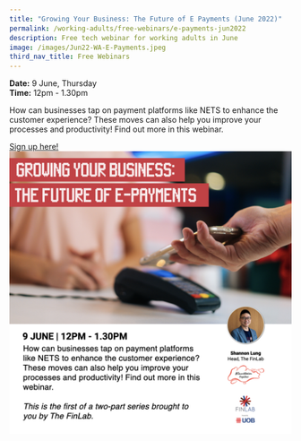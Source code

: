 ```yaml
---
title: "Growing Your Business: The Future of E Payments (June 2022)"
permalink: /working-adults/free-webinars/e-payments-jun2022
description: Free tech webinar for working adults in June
image: /images/Jun22-WA-E-Payments.jpeg
third_nav_title: Free Webinars
---
```

**Date:** 9 June, Thursday
<br> **Time:** 12pm - 1.30pm

How can businesses tap on payment platforms like NETS to enhance the customer experience? These moves can also help you improve your processes and productivity! Find out more in this webinar.  

[Sign up here!](https://go.gov.sg/wa-finlab3-june22)
![Free webinar on e-payments for businesses](/images/Jun22-WA-E-Payments.jpeg)